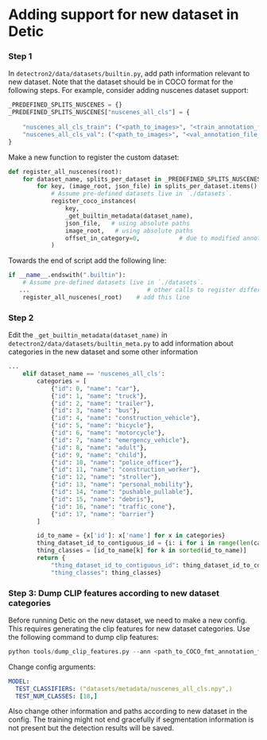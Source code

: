 
# Adding support for new dataset in Detic

### Step 1
In `detectron2/data/datasets/builtin.py`, add path information relevant to new dataset. Note that the dataset should be in COCO format for the following steps. For example, consider adding nuscenes dataset support: 

```python
_PREDEFINED_SPLITS_NUSCENES = {}
_PREDEFINED_SPLITS_NUSCENES["nuscenes_all_cls"] = {
    
    "nuscenes_all_cls_train": ("<path_to_images>", "<train_annotation_file_path>"),
    "nuscenes_all_cls_val": ("<path_to_images>", "<val_annotation_file_path>"),
}

```
Make a new function to register the custom dataset:
```python
def register_all_nuscenes(root):
    for dataset_name, splits_per_dataset in _PREDEFINED_SPLITS_NUSCENES.items():
        for key, (image_root, json_file) in splits_per_dataset.items():
            # Assume pre-defined datasets live in `./datasets`.
            register_coco_instances(
                key,
                _get_builtin_metadata(dataset_name),
                json_file,   # using absolute paths
                image_root,   # using absolute paths
                offset_in_category=0,           # due to modified annotations
            )
```

Towards the end of script add the following line:
```python
if __name__.endswith(".builtin"):
    # Assume pre-defined datasets live in `./datasets`.
   ...                                 # other calls to register different datasets
    register_all_nuscenes(_root)    # add this line

```

### Step 2

Edit the `_get_builtin_metadata(dataset_name)` in `detectron2/data/datasets/builtin_meta.py` to add information about categories in the new dataset and some other information

```python
...
    elif dataset_name == 'nuscenes_all_cls':
        categories = [
            {"id": 0, "name": "car"}, 
            {"id": 1, "name": "truck"}, 
            {"id": 2, "name": "trailer"}, 
            {"id": 3, "name": "bus"}, 
            {"id": 4, "name": "construction_vehicle"},
            {"id": 5, "name": "bicycle"}, 
            {"id": 6, "name": "motorcycle"},
            {"id": 7, "name": "emergency_vehicle"},
            {"id": 8, "name": "adult"}, 
            {"id": 9, "name": "child"},
            {"id": 10, "name": "police_officer"},
            {"id": 11, "name": "construction_worker"},
            {"id": 12, "name": "stroller"},
            {"id": 13, "name": "personal_mobility"},
            {"id": 14, "name": "pushable_pullable"},
            {"id": 15, "name": "debris"},
            {"id": 16, "name": "traffic_cone"},
            {"id": 17, "name": "barrier"}
        ]

        id_to_name = {x['id']: x['name'] for x in categories}
        thing_dataset_id_to_contiguous_id = {i: i for i in range(len(categories))}
        thing_classes = [id_to_name[k] for k in sorted(id_to_name)]
        return {
            "thing_dataset_id_to_contiguous_id": thing_dataset_id_to_contiguous_id,
            "thing_classes": thing_classes}
```

### Step 3: Dump CLIP features according to new dataset categories

Before running Detic on the new dataset, we need to make a new config. This requires generating the clip features for new dataset categories. Use the following command to dump clip features:

```python
python tools/dump_clip_features.py --ann <path_to_COCO_fmt_annotation_file> --out_path ./datasets/metadata/nuscenes_all_cls.npy

```
Change config arguments:
```yaml
MODEL:
  TEST_CLASSIFIERS: ("datasets/metadata/nuscenes_all_cls.npy",)
  TEST_NUM_CLASSES: [18,]
  ```
Also change other information and paths according to new dataset in the config. The training might not end gracefully if segmentation information is not present but the detection results will be saved.